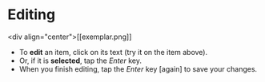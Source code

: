 # Editing

<div align="center">[[exemplar.png]]</div>  

- To **edit** an item, click on its text (try it on the item above).
- Or, if it is **selected**, tap the _Enter_ key.
- When you finish editing, tap the _Enter_ key [again] to save your changes.
